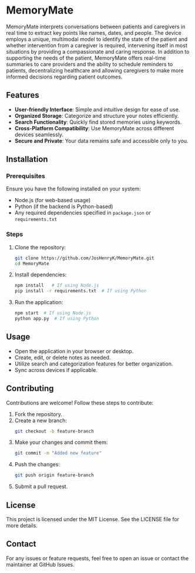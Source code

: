 # **MemoryMate**

MemoryMate interprets conversations between patients and caregivers in real time to extract key points like names, dates, and people. The device employs a unique, multimodal model to identify the state of the patient and whether intervention from a caregiver is required, intervening itself in most situations by providing a compassionate and caring response. In addition to supporting the needs of the patient, MemoryMate offers real-time summaries to care providers and the ability to schedule reminders to patients, decentralizing healthcare and allowing caregivers to make more informed decisions regarding patient outcomes.

## **Features**

- **User-friendly Interface**: Simple and intuitive design for ease of use.
- **Organized Storage**: Categorize and structure your notes efficiently.
- **Search Functionality**: Quickly find stored memories using keywords.
- **Cross-Platform Compatibility**: Use MemoryMate across different devices seamlessly.
- **Secure and Private**: Your data remains safe and accessible only to you.

## **Installation**

### **Prerequisites**

Ensure you have the following installed on your system:

- Node.js (for web-based usage)
- Python (if the backend is Python-based)
- Any required dependencies specified in `package.json` or `requirements.txt`

### **Steps**

1. Clone the repository:
    ```sh
    git clone https://github.com/JosHenryK/MemoryMate.git
    cd MemoryMate
    ```

2. Install dependencies:
    ```sh
    npm install   # If using Node.js
    pip install -r requirements.txt  # If using Python
    ```

3. Run the application:
    ```sh
    npm start  # If using Node.js
    python app.py  # If using Python
    ```

## **Usage**

- Open the application in your browser or desktop.
- Create, edit, or delete notes as needed.
- Utilize search and categorization features for better organization.
- Sync across devices if applicable.

## **Contributing**

Contributions are welcome! Follow these steps to contribute:

1. Fork the repository.
2. Create a new branch:
    ```sh
    git checkout -b feature-branch
    ```
3. Make your changes and commit them:
    ```sh
    git commit -m "Added new feature"
    ```
4. Push the changes:
    ```sh
    git push origin feature-branch
    ```
5. Submit a pull request.

## **License**

This project is licensed under the MIT License. See the LICENSE file for more details.

## **Contact**

For any issues or feature requests, feel free to open an issue or contact the maintainer at GitHub Issues.